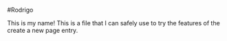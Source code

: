#Rodrigo

This is my name! This is a file that I can safely use to try the features of the create a new page entry.